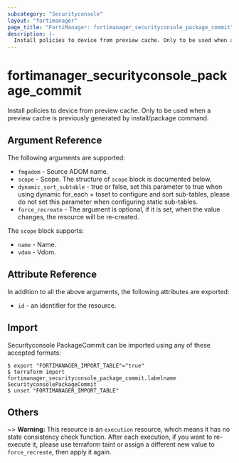 ```yaml
---
subcategory: "Securityconsole"
layout: "fortimanager"
page_title: "FortiManager: fortimanager_securityconsole_package_commit"
description: |-
  Install policies to device from preview cache. Only to be used when a preview cache is previously generated by install/package command.
---
```


# fortimanager_securityconsole_package_commit
Install policies to device from preview cache. Only to be used when a preview cache is previously generated by install/package command.

## Argument Reference


The following arguments are supported:


* `fmgadom` - Source ADOM name.
* `scope` - Scope. The structure of `scope` block is documented below.
* `dynamic_sort_subtable` - true or false, set this parameter to true when using dynamic for_each + toset to configure and sort sub-tables, please do not set this parameter when configuring static sub-tables.
* `force_recreate` - The argument is optional, if it is set, when the value changes, the resource will be re-created.

The `scope` block supports:

* `name` - Name.
* `vdom` - Vdom.


## Attribute Reference

In addition to all the above arguments, the following attributes are exported:
* `id` - an identifier for the resource.

## Import

Securityconsole PackageCommit can be imported using any of these accepted formats:
```
$ export "FORTIMANAGER_IMPORT_TABLE"="true"
$ terraform import fortimanager_securityconsole_package_commit.labelname SecurityconsolePackageCommit
$ unset "FORTIMANAGER_IMPORT_TABLE"
```

## Others

~> **Warning:** This resource is an `execution` resource, which means it has no state consistency check function. After each execution, if you want to re-execute it, please use terraform taint or assign a different new value to `force_recreate`, then apply it again.

